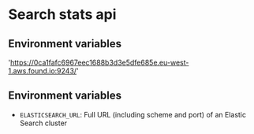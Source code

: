 # Search stats api

## Environment variables
'https://0ca1fafc6967eec1688b3d3e5dfe685e.eu-west-1.aws.found.io:9243/'

## Environment variables
 - `ELASTICSEARCH_URL`: Full URL (including scheme and port) of an Elastic Search cluster

